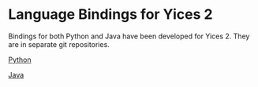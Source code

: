 
# Language Bindings for Yices 2

Bindings for both Python and Java have been developed for Yices 2.
They are in separate git repositories.

[Python](https://github.com/SRI-CSL/yices2_python_bindings)


[Java](https://github.com/SRI-CSL/yices2_java_bindings)
